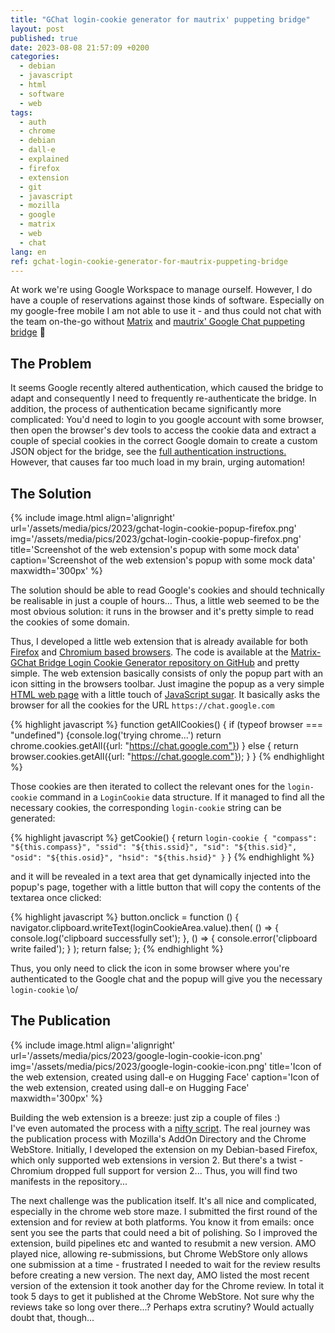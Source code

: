 ```yaml
---
title: "GChat login-cookie generator for mautrix' puppeting bridge"
layout: post
published: true
date: 2023-08-08 21:57:09 +0200
categories:
  - debian
  - javascript
  - html
  - software
  - web
tags:
  - auth
  - chrome
  - debian
  - dall-e
  - explained
  - firefox
  - extension
  - git
  - javascript
  - mozilla
  - google
  - matrix
  - web
  - chat
lang: en
ref: gchat-login-cookie-generator-for-mautrix-puppeting-bridge
---
```

At work we're using Google Workspace to manage ourself. However, I do have a couple of reservations against those kinds of software. Especially on my google-free mobile I am not able to use it - and thus could not chat with the team on-the-go without [Matrix](https://matrix.org/) and [mautrix' Google Chat puppeting bridge](https://docs.mau.fi/bridges/python/googlechat/index.html) 🤩

## The Problem
It seems Google recently altered authentication, which caused the bridge to adapt and consequently I need to frequently re-authenticate the bridge. 
In addition, the process of authentication became significantly more complicated: You'd need to login to you google account with some browser, then open the browser's dev tools to access the cookie data and extract a couple of special cookies in the correct Google domain to create a custom JSON object for the bridge, see the [full authentication instructions.](https://docs.mau.fi/bridges/python/googlechat/authentication.html)
However, that causes far too much load in my brain, urging automation!

## The Solution

{% include image.html align='alignright' url='/assets/media/pics/2023/gchat-login-cookie-popup-firefox.png' img='/assets/media/pics/2023/gchat-login-cookie-popup-firefox.png' title='Screenshot of the web extension\'s popup with some mock data' caption='Screenshot of the web extension\'s popup with some mock data' maxwidth='300px' %}

The solution should be able to read Google's cookies and should technically be realisable in just a couple of hours... Thus, a little web seemed to be the most obvious solution: it runs in the browser and it's pretty simple to read the cookies of some domain.

Thus, I developed a little web extension that is already available for both [<i class="fab fa-firefox"></i> Firefox](https://addons.mozilla.org/en-US/firefox/addon/gchat-login-cookie-generator/) and [<i class="fab fa-chrome"></i> Chromium based browsers](https://chrome.google.com/webstore/detail/matrix-gchat-bridge-login/mofmfbkepponmdchhamalbcldoajbmho).
The code is available at the [Matrix-GChat Bridge Login Cookie Generator repository on <i class="fab fa-github"></i> GitHub](https://github.com/binfalse/matrix-gchat-bridge-login-cookie-generator) and pretty simple.
The web extension basically consists of only the popup part with an icon sitting in the browsers toolbar.
Just imagine the popup as a very simple [HTML web page](https://github.com/binfalse/matrix-gchat-bridge-login-cookie-generator/blob/main/cookies.html) with a little touch of [JavaScript sugar](https://github.com/binfalse/matrix-gchat-bridge-login-cookie-generator/blob/main/cookies.js).
It basically asks the browser for all the cookies for the URL `https://chat.google.com`

{% highlight javascript %}
function getAllCookies() {
    if (typeof browser === "undefined") {console.log('trying chrome...')
        return chrome.cookies.getAll({url: "https://chat.google.com"})
    } else {
        return browser.cookies.getAll({url: "https://chat.google.com"});
    }
}
{% endhighlight %}

Those cookies are then iterated to collect the relevant ones for the `login-cookie` command in a `LoginCookie` data structure.
If it managed to find all the necessary cookies, the corresponding `login-cookie` string can be generated:


{% highlight javascript %}
    getCookie() {
        return `login-cookie {
    "compass": "${this.compass}",
    "ssid": "${this.ssid}",
    "sid": "${this.sid}",
    "osid": "${this.osid}",
    "hsid": "${this.hsid}"
}`
    }
{% endhighlight %}

and it will be revealed in a text area that get dynamically injected into the popup's page, together with a little button that will copy the contents of the textarea once clicked:

{% highlight javascript %}
    button.onclick = function () {
        navigator.clipboard.writeText(loginCookieArea.value).then(
            () => {
                console.log('clipboard successfully set');
            },
            () => {
                console.error('clipboard write failed');
            }
        );
        return false;
    };
{% endhighlight %}


Thus, you only need to click the icon in some browser where you're authenticated to the Google chat and the popup will give you the necessary `login-cookie` \o/


## The Publication

{% include image.html align='alignright' url='/assets/media/pics/2023/google-login-cookie-icon.png' img='/assets/media/pics/2023/google-login-cookie-icon.png' title='Icon of the web extension, created using dall-e on Hugging Face' caption='Icon of the web extension, created using dall-e on Hugging Face' maxwidth='300px' %}


Building the web extension is a breeze: just zip a couple of files :)  
I've even automated the process with a [nifty script](https://github.com/binfalse/matrix-gchat-bridge-login-cookie-generator/blob/68d93eef3af9d316829701bf3ba3bd735d8c4138/build.sh#L45).
The real journey was the publication process with Mozilla's AddOn Directory and the Chrome WebStore.
Initially, I developed the extension on my Debian-based Firefox, which only supported web extensions in version 2.
But there's a twist - Chromium dropped full support for version 2...
Thus, you will find two manifests in the repository...

The next challenge was the publication itself.
It's all nice and complicated, especially in the chrome web store maze.
I submitted the first round of the extension and for review at both platforms.
You know it from emails: once sent you see the parts that could need a bit of polishing.
So I improved the extension, build pipelines etc and wanted to resubmit a new version.
AMO played nice, allowing re-submissions, but Chrome WebStore only allows one submission at a time - frustrated I needed to wait for the review results before creating a new version.
The next day, AMO listed the most recent version of the extension it took another day for the Chrome review.
In total it took 5 days to get it published at the Chrome WebStore.
Not sure why the reviews take so long over there...?
Perhaps extra scrutiny?
Would actually doubt that, though...




